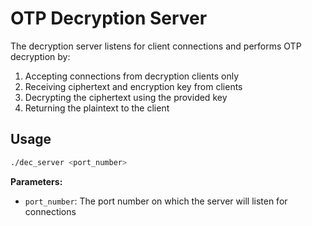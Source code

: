 # OTP Decryption Server

The decryption server listens for client connections and performs OTP decryption by:
1. Accepting connections from decryption clients only
2. Receiving ciphertext and encryption key from clients
3. Decrypting the ciphertext using the provided key
4. Returning the plaintext to the client

## Usage

```bash
./dec_server <port_number>
```

**Parameters:**
- `port_number`: The port number on which the server will listen for connections
